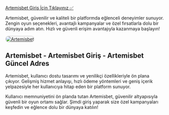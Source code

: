 <a href="http://www.redly.vip/3A5tsFl">Artemisbet Giriş İçin Tıklayınız ✅</a>

<p>Artemisbet, güvenilir ve kaliteli bir platformda eğlenceli deneyimler sunuyor. Zengin oyun seçenekleri, avantajlı kampanyalar ve özel fırsatlarla dolu bir dünyaya adım atın. Hızlı ve güvenli erişim avantajıyla kazanmaya başlayın!</p>

<a href="http://www.redly.vip/3A5tsFl" title="Artemisbet">
  <img src="https://i.ibb.co/MkY55wf/photo-2025-01-15-16-52-46.jpg" alt="Artemisbet" style="max-width: 100%; border: 2px solid #ddd; border-radius: 10px;">
</a>

<h2>Artemisbet - Artemisbet Giriş - Artemisbet Güncel Adres</h2>

<p>Artemisbet, kullanıcı dostu tasarımı ve yenilikçi özellikleriyle ön plana çıkıyor. Gelişmiş hizmet anlayışı, hızlı ödeme yöntemleri ve geniş içerik yelpazesiyle her kullanıcıya hitap eden bir platform sunuyor.</p>

<p>Kullanıcı memnuniyetini ön planda tutan Artemisbet, güvenilir altyapısıyla güvenli bir oyun ortamı sağlar. Şimdi giriş yaparak size özel kampanyaları keşfedin ve eğlence dolu bir dünyaya katılın!</p>
